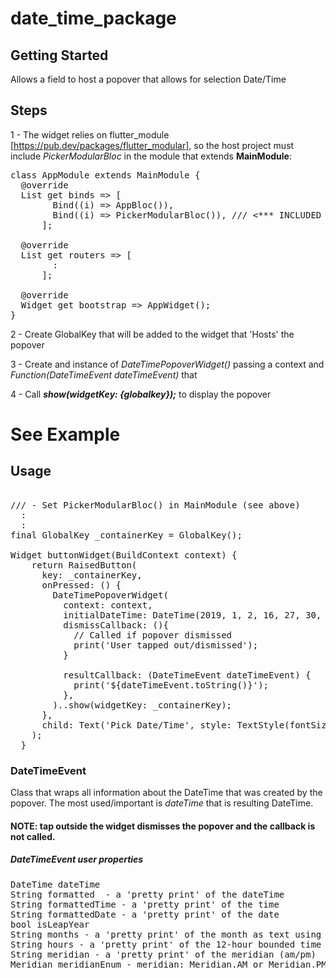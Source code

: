# date_time_package

## Getting Started

Allows a field to host a popover that allows for selection Date/Time

## Steps

1 - The widget relies on flutter_module [https://pub.dev/packages/flutter_modular], so the host project must include <i>PickerModularBloc</i> in the module that extends <b>MainModule</b>:
<pre>
class AppModule extends MainModule {
  @override
  List<Bind> get binds => [
        Bind((i) => AppBloc()),
        Bind((i) => PickerModularBloc()), /// <*** INCLUDED HERE
      ];

  @override
  List<Router> get routers => [
        :
      ];

  @override
  Widget get bootstrap => AppWidget();
}
</pre>

2 - Create GlobalKey that will be added to the widget that 'Hosts' the popover

3 - Create and instance of <i>DateTimePopoverWidget()</i> passing a context and <i>Function(DateTimeEvent dateTimeEvent)</i> that

4 - Call <i><b>show(widgetKey:  {globalkey});</b></i> to display the popover

# See Example

## Usage

<pre>

/// - Set PickerModularBloc() in MainModule (see above)
  :
  :
final GlobalKey _containerKey = GlobalKey();

Widget buttonWidget(BuildContext context) {
    return RaisedButton(
      key: _containerKey,
      onPressed: () {
        DateTimePopoverWidget(
          context: context,
          initialDateTime: DateTime(2019, 1, 2, 16, 27, 30, 0, 0),  // null => DateTime.now()
          dismissCallback: (){
            // Called if popover dismissed
            print('User tapped out/dismissed');
          }

          resultCallback: (DateTimeEvent dateTimeEvent) {
            print('${dateTimeEvent.toString()}');
          },
        )..show(widgetKey: _containerKey);
      },
      child: Text('Pick Date/Time', style: TextStyle(fontSize: 24.0)),
    );
  }
</pre>

### DateTimeEvent
Class that wraps all information about the DateTime that was created by the popover. The most used/important is <i>dateTime</i> that is resulting DateTime.
#### NOTE: tap outside the widget dismisses the popover and the callback is not called.

##### DateTimeEvent user properties

<pre>
DateTime dateTime
String formatted  - a 'pretty print' of the dateTime
String formattedTime - a 'pretty print' of the time
String formattedDate - a 'pretty print' of the date
bool isLeapYear
String months - a 'pretty print' of the month as text using ISO 'MMM' format string
String hours - a 'pretty print' of the 12-hour bounded time
String meridian - a 'pretty print' of the meridian (am/pm)
Meridian meridianEnum - meridian: Meridian.AM or Meridian.PM

</pre>
